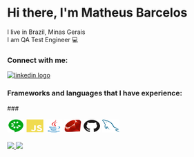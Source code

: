 <h1 align="left">Hi there, I'm Matheus Barcelos</h1>
<p align="left">I live in Brazil, Minas Gerais<br>I am QA Test Engineer 💻</p>
<h3 align="left">Connect with me:</h3>

<div align="left">
  <a href="https://www.linkedin.com/in/matheus-barcelos-552b2828/" target="_blank">
    <img src="https://raw.githubusercontent.com/maurodesouza/profile-readme-generator/master/src/assets/icons/social/linkedin/default.svg" width="56" height="40" alt="linkedin logo"  />
  </a>
</div>

<p align="left"></p>

###
<h3 align="left">Frameworks and languages ​​that I have experience:</h3>
###
<div style="display: inline_block"><br>
  <img align="center" alt="New-Jv" height="30" width="40" src="https://raw.githubusercontent.com/devicons/devicon/master/icons/cucumber/cucumber-plain.svg">
  <img align="center" alt="New-Jv" height="30" width="40" src="https://raw.githubusercontent.com/devicons/devicon/master/icons/javascript/javascript-plain.svg">
  <img align="center" alt="New-Jv" height="30" width="40" src="https://raw.githubusercontent.com/devicons/devicon/master/icons/java/java-original.svg">
  <img align="center" alt="New-Jv" height="30" width="40" src="https://raw.githubusercontent.com/devicons/devicon/master/icons/ruby/ruby-original.svg">
  <img align="center" alt="New-Gh" height="30" width="40" src="https://raw.githubusercontent.com/devicons/devicon/master/icons/github/github-original.svg">
 <img align="center" alt="New-Jv" height="30" width="40" src="https://raw.githubusercontent.com/devicons/devicon/master/icons/mysql/mysql-original.svg">
</div>

###
<p align="left"></p>

 <div>
  <a href="https://github.com/matheusbarcelos">
  <img height="180em" src="https://github-readme-stats.vercel.app/api?username=matheusbarcelos&show_icons=true&theme=gotham"/>
  <img height="180em" src="https://github-readme-stats.vercel.app/api/top-langs/?username=matheusbarcelos&layout=compact&theme=gotham"/>
<div>


